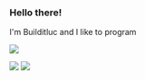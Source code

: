 ### Hello there!
I'm Builditluc and I like to program


![](https://komarev.com/ghpvc/?username=builditluc)

![](https://github-readme-stats.vercel.app/api?username=builditluc&hide=contribs&show_icons=true&include_all_commits=true)
![](https://github-readme-stats.vercel.app/api/wakatime?username=Builditluc&layout=compact)
